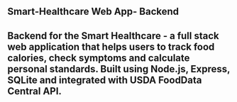 Smart-Healthcare Web App- Backend 
------------------------------------------------------------------------------------------------------------------------------------------------------
Backend for the Smart Healthcare - a full stack web application that helps users to track food calories, check symptoms and calculate personal standards. Built using Node.js, Express, SQLite and integrated with USDA FoodData Central API.
---------------------------------------------------------------------------------------------------------------------------------------------------------------------------------------------
